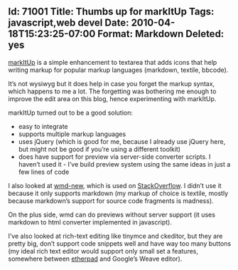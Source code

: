 Id: 71001
Title: Thumbs up for markItUp
Tags: javascript,web devel
Date: 2010-04-18T15:23:25-07:00
Format: Markdown
Deleted: yes
--------------
[markItUp](http://markitup.jaysalvat.com/home/) is a simple enhancement
to textarea that adds icons that help writing markup for popular markup
languages (markdown, textile, bbcode).

It’s not wysiwyg but it does help in case you forget the markup syntax,
which happens to me a lot. The forgetting was bothering me enough to
improve the edit area on this blog, hence experimenting with markItUp.

markItUp turned out to be a good solution:

-   easy to integrate
-   supports multiple markup languages
-   uses jQuery (which is good for me, because I already use jQuery
    here, but might not be good if you’re using a different toolkit)
-   does have support for preview via server-side converter scripts. I
    haven’t used it - I’ve build preview system using the same ideas in
    just a few lines of code

I also looked at [wmd-new](http://github.com/derobins/wmd), which is
used on [StackOverflow](http://www.stackoverflow.com). I didn’t use it
because it only supports markdown (my markup of choice is textile,
mostly because markdown’s support for source code fragments is madness).

On the plus side, wmd can do previews without server support (it uses
markdown to html converter implemented in javascript).

I’ve also looked at rich-text editing like tinymce and ckeditor, but
they are pretty big, don’t support code snippets well and have way too
many buttons (my ideal rich text editor would support only small set a
features, somewhere between
[etherpad](http://code.google.com/p/etherpad/) and Google’s Weave
editor).
